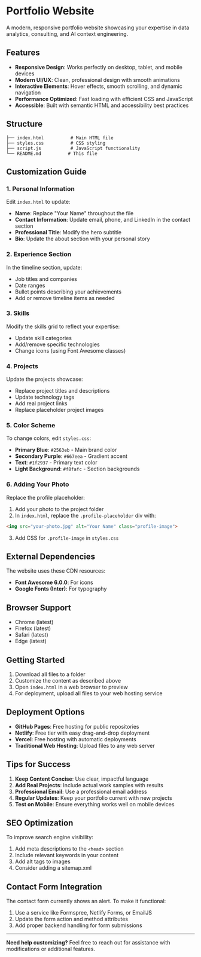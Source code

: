 # Portfolio Website

A modern, responsive portfolio website showcasing your expertise in data analytics, consulting, and AI context engineering.

## Features

- **Responsive Design**: Works perfectly on desktop, tablet, and mobile devices
- **Modern UI/UX**: Clean, professional design with smooth animations
- **Interactive Elements**: Hover effects, smooth scrolling, and dynamic navigation
- **Performance Optimized**: Fast loading with efficient CSS and JavaScript
- **Accessible**: Built with semantic HTML and accessibility best practices

## Structure

```
├── index.html          # Main HTML file
├── styles.css          # CSS styling
├── script.js           # JavaScript functionality
└── README.md          # This file
```

## Customization Guide

### 1. Personal Information
Edit `index.html` to update:
- **Name**: Replace "Your Name" throughout the file
- **Contact Information**: Update email, phone, and LinkedIn in the contact section
- **Professional Title**: Modify the hero subtitle
- **Bio**: Update the about section with your personal story

### 2. Experience Section
In the timeline section, update:
- Job titles and companies
- Date ranges
- Bullet points describing your achievements
- Add or remove timeline items as needed

### 3. Skills
Modify the skills grid to reflect your expertise:
- Update skill categories
- Add/remove specific technologies
- Change icons (using Font Awesome classes)

### 4. Projects
Update the projects showcase:
- Replace project titles and descriptions
- Update technology tags
- Add real project links
- Replace placeholder project images

### 5. Color Scheme
To change colors, edit `styles.css`:
- **Primary Blue**: `#2563eb` - Main brand color
- **Secondary Purple**: `#667eea` - Gradient accent
- **Text**: `#1f2937` - Primary text color
- **Light Background**: `#f8fafc` - Section backgrounds

### 6. Adding Your Photo
Replace the profile placeholder:
1. Add your photo to the project folder
2. In `index.html`, replace the `.profile-placeholder` div with:
```html
<img src="your-photo.jpg" alt="Your Name" class="profile-image">
```
3. Add CSS for `.profile-image` in `styles.css`

## External Dependencies

The website uses these CDN resources:
- **Font Awesome 6.0.0**: For icons
- **Google Fonts (Inter)**: For typography

## Browser Support

- Chrome (latest)
- Firefox (latest)
- Safari (latest)
- Edge (latest)

## Getting Started

1. Download all files to a folder
2. Customize the content as described above
3. Open `index.html` in a web browser to preview
4. For deployment, upload all files to your web hosting service

## Deployment Options

- **GitHub Pages**: Free hosting for public repositories
- **Netlify**: Free tier with easy drag-and-drop deployment
- **Vercel**: Free hosting with automatic deployments
- **Traditional Web Hosting**: Upload files to any web server

## Tips for Success

1. **Keep Content Concise**: Use clear, impactful language
2. **Add Real Projects**: Include actual work samples with results
3. **Professional Email**: Use a professional email address
4. **Regular Updates**: Keep your portfolio current with new projects
5. **Test on Mobile**: Ensure everything works well on mobile devices

## SEO Optimization

To improve search engine visibility:
1. Add meta descriptions to the `<head>` section
2. Include relevant keywords in your content
3. Add alt tags to images
4. Consider adding a sitemap.xml

## Contact Form Integration

The contact form currently shows an alert. To make it functional:
1. Use a service like Formspree, Netlify Forms, or EmailJS
2. Update the form action and method attributes
3. Add proper backend handling for form submissions

---

**Need help customizing?** Feel free to reach out for assistance with modifications or additional features.